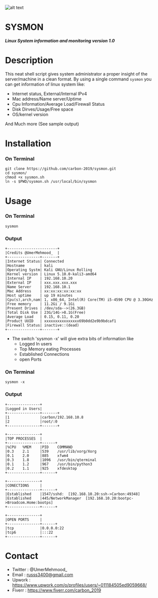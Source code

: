 ![alt text](https://github.com/https://github.com/carbon-2019/carbon-2019/blob/main/sysmon.jpg?raw=true)
# SYSMON
***Linux System information and monitoring version 1.0***

# Description
This neat shell script gives system administrator a proper insight of the server/machine in a clean format.
By using a single command ```sysmon```
you can get information of linux system like:
  - Internet status, External/Internal IPv4
  - Mac address/Name server/Uptime
  - Cpu Information/Average Load/Firewall Status
  - Disk Dirves/Usage/Free space
  - OS/kernel version

And Much more (See sample output)

# Installation
### On Terminal
```
git clone https://github.com/carbon-2019/sysmon.git
cd sysmon/
chmod +x sysmon.sh
ln -s $PWD/sysmon.sh /usr/local/bin/sysmon
```

# Usage
### On Terminal
```
sysmon
```
### Output
```
+-----------------------+
|Credits @UmerMehmood_  |
+---------------+-------+
|Internet Status| Connected
|Hostname       | kali
|Operating Systm| Kali GNU/Linux Rolling
|Kernel version | Linux 5.10.0-kali3-amd64
|Internal IP    | 192.168.10.20
|External IP    | xxx.xxx.xxx.xxx
|Name Server    | 192.168.10.1
|Mac Address    | xx:xx:xx:xx:xx:xx
|Host uptime    | up 19 minutes
|Cpu(s),arch,nam| 1, x86_64, Intel(R) Core(TM) i5-4590 CPU @ 3.30GHz
|Free memory    | 11.2Gi / 9.1Gi
|Present Drives | /dev/sda-->(26.3GB)
|Total Disk Use | 23G/14G->8.1G(Free)
|Average Load   | 0.15, 0.11, 0.20
|Product UUID   | xxxxxxxxxxxxxxxx69b0dd2e9b9bdcaf1
|Firewall Status| inactive::(dead)
+---------------+-------+
```


* The switch 'sysmon -x' will give extra bits of information like
  - Logged In users
  - Top Memory eating Processes
  - Established Connections
  - open Ports

### On Terminal
```
sysmon -x
```
### Output
```
+---------------+
|Logged in Users|
+---------------+-------+
|1              |carbon/192.168.10.8
|2              |root/:0
+---------------+-------+

+---------------+
|TOP PROCESSES  |
+---------------+------+
|%CPU   %MEM    |PID    COMMAND
|0.3    2.1     |539    /usr/lib/xorg/Xorg
|0.1    2.0     |885    xfwm4
|0.3    1.8     |1096   /usr/bin/qterminal
|0.1    1.2     |967    /usr/bin/python3
|0.2    1.1     |925    xfdesktop
+---------------+------+

+---------------+
|CONECTIONS     |
+---------------+------+
|Established    |1547/sshd:  [192.168.10.20:ssh->Carbon:49348]
|Established    |445/NetworkManager  [192.168.10.20:bootpc->Broadcom.Home:bootps]
+---------------+------+

+---------------+
|OPEN PORTS     |
+---------------+------+
|tcp            |0.0.0.0:22
|tcp6           |:::22
+---------------+------+
```

# Contact
- Twitter : @UmerMehmood_
- Email   : russs3400@gmail.com
- Upwork  : https://www.upwork.com/o/profiles/users/~011184505ed9059668/
- Fiverr  : https://www.fiverr.com/carbon_2019
